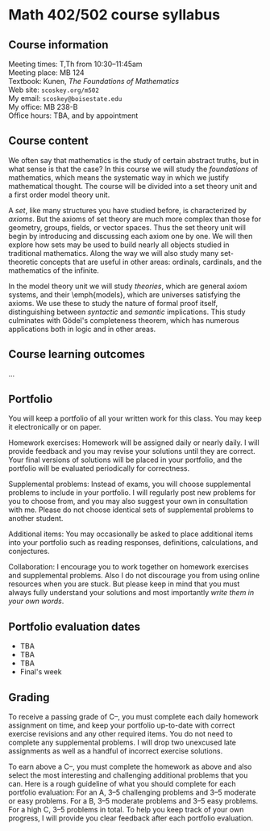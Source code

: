 # Math 402/502 course syllabus

## Course information

Meeting times: T,Th from 10:30&ndash;11:45am  
Meeting place: MB 124  
Textbook: Kunen, *The Foundations of Mathematics*  
Web site: `scoskey.org/m502`  
My email: `scoskey@boisestate.edu`  
My office: MB 238-B  
Office hours: TBA, and by appointment

## Course content

We often say that mathematics is the study of certain abstract truths, but in what sense is that the case?  In this course we will study the *foundations* of mathematics, which means the systematic way in which we justify mathematical thought. The course will be divided into a set theory unit and a first order model theory unit.

A *set*, like many structures you have studied before, is characterized by *axioms*. But the axioms of set theory are much more complex than those for geometry, groups, fields, or vector spaces. Thus the set theory unit will begin by introducing and discussing each axiom one by one. We will then explore how sets may be used to build nearly all objects studied in traditional mathematics. Along the way we will also study many set-theoretic concepts that are useful in other areas: ordinals, cardinals, and the mathematics of the infinite.

In the model theory unit we will study *theories*, which are general axiom systems, and their \emph{models}, which are universes satisfying the axioms. We use these to study the nature of formal proof itself, distinguishing between *syntactic* and *semantic* implications. This study culminates with Gödel's completeness theorem, which has numerous applications both in logic and in other areas.

## Course learning outcomes

...

## Portfolio

You will keep a portfolio of all your written work for this class. You may keep it electronically or on paper.

Homework exercises: Homework will be assigned daily or nearly daily. I will provide feedback and you may revise your solutions until they are correct. Your final versions of solutions will be placed in your portfolio, and the portfolio will be evaluated periodically for correctness.

Supplemental problems: Instead of exams, you will choose supplemental problems to include in your portfolio. I will regularly post new problems for you to choose from, and you may also suggest your own in consultation with me. Please do not choose identical sets of supplemental problems to another student.

Additional items: You may occasionally be asked to place additional items into your portfolio such as reading responses, definitions, calculations, and conjectures.

Collaboration: I encourage you to work together on homework exercises and supplemental problems. Also I do not discourage you from using online resources when you are stuck. But please keep in mind that you must always fully understand your solutions and most importantly *write them in your own words*.

## Portfolio evaluation dates

* TBA
* TBA
* TBA
* Final's week

## Grading

To receive a passing grade of C&ndash;, you must complete each daily homework assignment on time, and keep your portfolio up-to-date with correct exercise revisions and any other required items. You do not need to complete any supplemental problems. I will drop two unexcused late assignments as well as a handful of incorrect exercise solutions.

To earn above a C&ndash;, you must complete the homework as above and also select the most interesting and challenging additional problems that you can. Here is a rough guideline of what you should complete for each portfolio evaluation: For an A, 3&ndash;5 challenging problems and 3&ndash;5 moderate or easy problems. For a B, 3&ndash;5 moderate problems and 3&ndash;5 easy problems. For a high C, 3&ndash;5 problems in total. To help you keep track of your own progress, I will provide you clear feedback after each portfolio evaluation.

